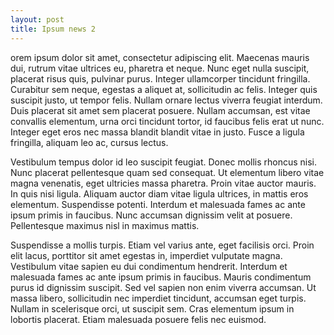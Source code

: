 ```yaml
---
layout: post
title: Ipsum news 2
---
```


orem ipsum dolor sit amet, consectetur adipiscing elit. Maecenas mauris dui, rutrum vitae ultrices eu, pharetra et neque. Nunc eget nulla suscipit, placerat risus quis, pulvinar purus. Integer ullamcorper tincidunt fringilla. Curabitur sem neque, egestas a aliquet at, sollicitudin ac felis. Integer quis suscipit justo, ut tempor felis. Nullam ornare lectus viverra feugiat interdum. Duis placerat sit amet sem placerat posuere. Nullam accumsan, est vitae convallis elementum, urna orci tincidunt tortor, id faucibus felis erat ut nunc. Integer eget eros nec massa blandit blandit vitae in justo. Fusce a ligula fringilla, aliquam leo ac, cursus lectus.

Vestibulum tempus dolor id leo suscipit feugiat. Donec mollis rhoncus nisi. Nunc placerat pellentesque quam sed consequat. Ut elementum libero vitae magna venenatis, eget ultricies massa pharetra. Proin vitae auctor mauris. In quis nisi ligula. Aliquam auctor diam vitae ligula ultrices, in mattis eros elementum. Suspendisse potenti. Interdum et malesuada fames ac ante ipsum primis in faucibus. Nunc accumsan dignissim velit at posuere. Pellentesque maximus nisl in maximus mattis.

Suspendisse a mollis turpis. Etiam vel varius ante, eget facilisis orci. Proin elit lacus, porttitor sit amet egestas in, imperdiet vulputate magna. Vestibulum vitae sapien eu dui condimentum hendrerit. Interdum et malesuada fames ac ante ipsum primis in faucibus. Mauris condimentum purus id dignissim suscipit. Sed vel sapien non enim viverra accumsan. Ut massa libero, sollicitudin nec imperdiet tincidunt, accumsan eget turpis. Nullam in scelerisque orci, ut suscipit sem. Cras elementum ipsum in lobortis placerat. Etiam malesuada posuere felis nec euismod.

